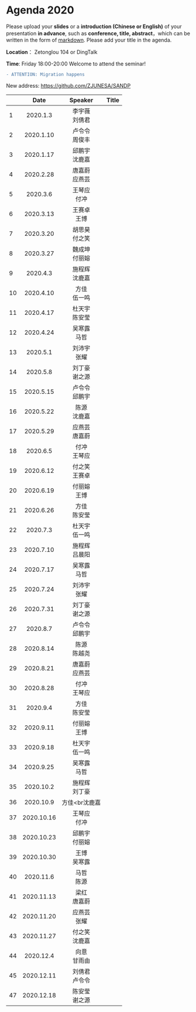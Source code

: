 
# Agenda 2020
Please upload your **slides** or a **introduction (Chinese or English)** of your presentation **in advance**,
such as **conference, title, abstract**，which can be written in the form of [markdown](http://sspai.com/25137). Please add your title in the agenda.

**Location**： Zetonglou 104 or DingTalk

**Time**: Friday 18:00-20:00  Welcome to attend the seminar!


```diff
- ATTENTION: Migration happens
```

New address: https://github.com/ZJUNESA/SANDP



||Date|Speaker|Title|
|---|:---:|:---:|:---:|
|1|2020.1.3|李宇薇<br>刘倩君||
|2|2020.1.10|卢令令<br>周俊丰||
|3|2020.1.17|邱鹏宇<br>沈鹿嘉||
|4| 2020.2.28 |唐嘉蔚<br>应燕芸||
|5| 2020.3.6 |王琴应<br>付冲||
|6| 2020.3.13 |王赛卓<br>王博||
|7| 2020.3.20 |胡思昊<br>付之笑||
|8| 2020.3.27 |魏成坤<br>付丽嫆||
|9| 2020.4.3 |施程辉<br>沈鹿嘉||
|10| 2020.4.10 |方佳<br>伍一鸣||
|11| 2020.4.17 |杜天宇<br>陈安莹||
|12|2020.4.24|吴寒露<br>马哲||
|13|2020.5.1|刘沛宇<br>张耀||
|14|2020.5.8|刘丁豪<br>谢之源||
|15|2020.5.15|卢令令<br>邱鹏宇||
|16|2020.5.22|陈源<br>沈鹿嘉||
|17|2020.5.29|应燕芸<br>唐嘉蔚||
|18|2020.6.5|付冲<br>王琴应||
|19|2020.6.12|付之笑<br>王赛卓||
|20|2020.6.19|付丽嫆<br>王博||
|21|2020.6.26|方佳<br>陈安莹||
|22|2020.7.3|杜天宇<br>伍一鸣||
|23|2020.7.10|施程辉<br>吕晨阳||
|24|2020.7.17|吴寒露<br>马哲||
|25|2020.7.24|刘沛宇<br>张耀||
|26|2020.7.31|刘丁豪<br>谢之源||
|27|2020.8.7|卢令令<br>邱鹏宇||
|28|2020.8.14|陈源<br>陈越尧||
|29|2020.8.21|唐嘉蔚<br>应燕芸||
|30|2020.8.28|付冲<br>王琴应||
|31|2020.9.4|方佳<br>陈安莹||
|32|2020.9.11|付丽嫆<br>王博||
|33|2020.9.18|杜天宇<br>伍一鸣||
|34|2020.9.25|吴寒露<br>马哲||
|35|2020.10.2|施程辉<br>刘丁豪||
|36|2020.10.9|方佳<br沈鹿嘉||
|37|2020.10.16|王琴应<br>付冲||
|38|2020.10.23|邱鹏宇<br>付丽嫆||
|39|2020.10.30|王博<br>吴寒露||
|40|2020.11.6|马哲<br>陈源||
|41|2020.11.13|梁红<br>唐嘉蔚||
|42|2020.11.20|应燕芸<br>张耀||
|43|2020.11.27|付之笑<br>沈鹿嘉||
|44|2020.12.4|向意<br>甘雨由||
|45|2020.12.11|刘倩君<br>卢令令||
|47|2020.12.18|陈安莹<br>谢之源||

